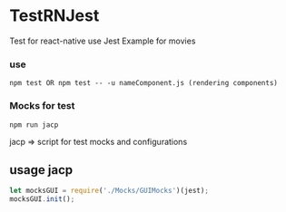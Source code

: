 # TestRNJest
Test for react-native use Jest
Example for movies 


### use
`
npm test OR npm test -- -u nameComponent.js (rendering components)
`

### Mocks for test
`
npm run jacp
`

jacp => script for test mocks and configurations

## usage jacp

``` javascript
let mocksGUI = require('./Mocks/GUIMocks')(jest);
mocksGUI.init();
``` 
